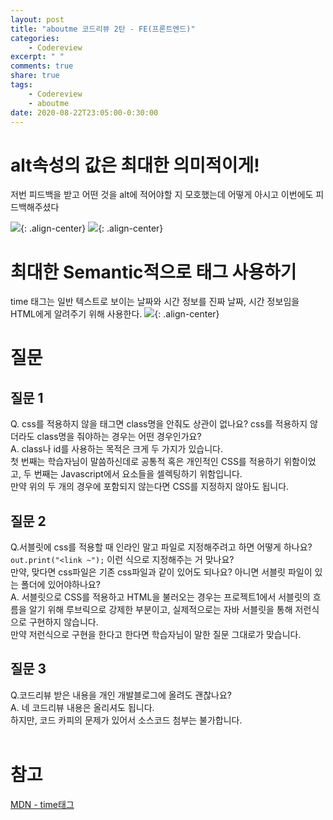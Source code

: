 ```yaml
---
layout: post
title: "aboutme 코드리뷰 2탄 - FE(프론트엔드)"
categories:
    - Codereview
excerpt: " "
comments: true
share: true
tags:
    - Codereview
    - aboutme
date: 2020-08-22T23:05:00-0:30:00
---
```


# alt속성의 값은 최대한 의미적이게!

저번 피드백을 받고 어떤 것을 alt에 적어야할 지 모호했는데 어떻게 아시고 이번에도 피드백해주셨다

![](https://kimmy100b.github.io/assets/images/codereview/aboutme/FE/8.PNG){: .align-center}
![](https://kimmy100b.github.io/assets/images/codereview/aboutme/FE/9.PNG){: .align-center}
<br>

# 최대한 Semantic적으로 태그 사용하기

time 태그는 일반 텍스트로 보이는 날짜와 시간 정보를 진짜 날짜, 시간 정보임을 HTML에게 알려주기 위해 사용한다.
![](https://kimmy100b.github.io/assets/images/codereview/aboutme/FE/10.PNG){: .align-center}
<br>

# 질문

## 질문 1

Q. css를 적용하지 않을 태그면 class명을 안줘도 상관이 없나요? css를 적용하지 않더라도 class명을 줘야하는 경우는 어떤 경우인가요?
<br>
A. class나 id를 사용하는 목적은 크게 두 가지가 있습니다. <br>
첫 번째는 학습자님이 말씀하신데로 공통적 혹은 개인적인 CSS를 적용하기 위함이었고, 두 번째는 Javascript에서 요소들을 셀렉팅하기 위함입니다.<br>
만약 위의 두 개의 경우에 포함되지 않는다면 CSS를 지정하지 않아도 됩니다.

## 질문 2

Q.서블릿에 css를 적용할 때 인라인 말고 파일로 지정해주려고 하면 어떻게 하나요?<br>
`out.print("<link ~");` 이런 식으로 지정해주는 거 맞나요? <br>만약, 맞다면 css파일은 기존 css파일과 같이 있어도 되나요? 아니면 서블릿 파일이 있는 폴더에 있어야하나요?
<br>
A. 서블릿으로 CSS를 적용하고 HTML을 불러오는 경우는 프로젝트1에서 서블릿의 흐름을 알기 위해 루브릭으로 강제한 부분이고, 실제적으로는 자바 서블릿을 통해 저런식으로 구현하지 않습니다.<br>
만약 저런식으로 구현을 한다고 한다면 학습자님이 말한 질문 그대로가 맞습니다.

## 질문 3

Q.코드리뷰 받은 내용을 개인 개발블로그에 올려도 괜찮나요?
<br>
A. 네 코드리뷰 내용은 올리셔도 됩니다. <br>
하지만, 코드 카피의 문제가 있어서 소스코드 첨부는 불가합니다.
<br><br>

# 참고

[MDN - time태그](https://developer.mozilla.org/ko/docs/Web/HTML/Element/time)

